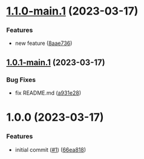# [1.1.0-main.1](https://github.com/sfat/semantic-release-spring-boot-playground/compare/1.0.1-main.1...1.1.0-main.1) (2023-03-17)


### Features

* new feature ([8aae736](https://github.com/sfat/semantic-release-spring-boot-playground/commit/8aae73614137c1d79bda2c14cee8f4a611554c90))

## [1.0.1-main.1](https://github.com/sfat/semantic-release-spring-boot-playground/compare/1.0.0...1.0.1-main.1) (2023-03-17)


### Bug Fixes

* fix README.md ([a931e28](https://github.com/sfat/semantic-release-spring-boot-playground/commit/a931e2882b6ea0d4acd69a7c98605f3544e30a85))

# 1.0.0 (2023-03-17)


### Features

* initial commit ([#1](https://github.com/sfat/semantic-release-spring-boot-playground/issues/1)) ([66ea818](https://github.com/sfat/semantic-release-spring-boot-playground/commit/66ea818f75804b14b6708cb20b10783bb18d82a4))
